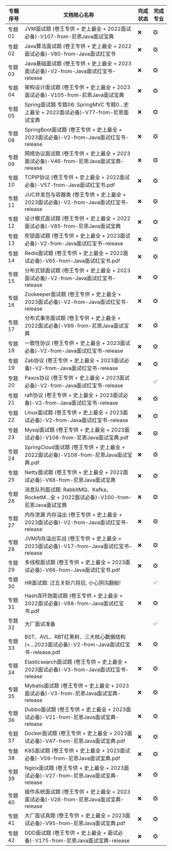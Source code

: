 | 专题序号 | 文档核心名称                | 完成状态 | 完成专业 |
|----------|-----------------------------|----------|----------|
| 专题01   | JVM面试题 (卷王专供 + 史上最全 + 2022面试必备)-V107-from-尼恩Java面试宝典 | ❌        | ❎        |
| 专题02   | Java算法面试题 (卷王专供 + 史上最全 + 2022面试必备)-V80-from-Java面试红宝书 | ❌        | ❎        |
| 专题03   | Java基础面试题 (卷王专供 + 史上最全 + 2023面试必备)-V2-from-Java面试红宝书-release | ❌        | ❎        |
| 专题04   | 架构设计面试题 (卷王专供 + 史上最全 + 2023面试必备)-V105-from-尼恩Java面试宝典 | ❌        | ❎        |
| 专题05   | Spring面试题 专题06: SpringMVC 专题0…史上最全 + 2022面试必备)-V77-from-尼恩面试宝典 | ❌        | ❎        |
| 专题08   | SpringBoot面试题 (卷王专供 + 史上最全 + 2023面试必备)-V2-from-Java面试红宝书-release | ❌        | ❎        |
| 专题09   | 网络协议面试题 (卷王专供 + 史上最全 + 2023面试必备)-V46-from-尼恩Java面试宝典-release | ❌        | ❎        |
| 专题10   | TCPIP协议 (卷王专供 + 史上最全 + 2022面试必备)-V57-from-Java面试红宝书.pdf | ❌        | ❎        |
| 专题11   | JUC并发包与容器类 (卷王专供 + 史上最全 + 2023面试必备)-V2-from-Java面试红宝书-release | ❌        | ❎        |
| 专题12   | 设计模式面试题 (卷王专供 + 史上最全 + 2022面试必备)-V85-from-尼恩Java面试宝典 | ❌        | ❎        |
| 专题13   | 死锁面试题 (卷王专供 + 史上最全 + 2023面试必备)-V2-from-Java面试红宝书-release | ❌        | ❎        |
| 专题14   | Redis面试题 (卷王专供 + 史上最全 + 2022面试必备)-V65-from-Java面试红宝书.pdf | ❌        | ❎        |
| 专题15   | 分布式锁面试题 (卷王专供 + 史上最全 + 2023面试必备)-V2-from-Java面试红宝书-release | ❌        | ❎        |
| 专题16   | Zookeeper面试题 (卷王专供 + 史上最全 + 2023面试必备)-V2-from-Java面试红宝书-release | ❌        | ❎        |
| 专题17   | 分布式事务面试题 (卷王专供 + 史上最全 + 2022面试必备)-V99-from-尼恩Java面试宝典 | ❌        | ❎        |
| 专题18   | 一致性协议 (卷王专供 + 史上最全 + 2023面试必备)-V2-from-Java面试红宝书-release | ❌        | ❎        |
| 专题19   | Zab协议 (卷王专供 + 史上最全 + 2023面试必备)-V2-from-Java面试红宝书-release | ❌        | ❎        |
| 专题20   | Paxos协议 (卷王专供 + 史上最全 + 2023面试必备)-V2-from-Java面试红宝书-release |         | ✅        |
| 专题21   | raft协议 (卷王专供 + 史上最全 + 2023面试必备)-V2-from-Java面试红宝书-release | ❌        | ❎        |
| 专题22   | Linux面试题 (卷王专供 + 史上最全 + 2023面试必备)-V2-from-Java面试红宝书-release | ❌        | ❎        |
| 专题23   | Mysql面试题 (卷王专供 + 史上最全 + 2023面试必备)-V106-from-尼恩Java面试宝典.pdf | ❌        | ❎        |
| 专题24   | SpringCloud面试题 (卷王专供 + 史上最全 + 2022面试必备)-V108-from-尼恩Java面试宝典.pdf | ❌        | ❎        |
| 专题25   | Netty面试题 (卷王专供 + 史上最全 + 2022面试必备)-V88-from-尼恩Java面试宝典 | ❌        | ❎        |
| 专题26   | 消息队列面试题: RabbitMQ、Kafka、RocketM…全 + 2022面试必备)-V100-from-尼恩Java面试宝典 | ❌        | ❎        |
| 专题27   | 内存泄漏 内存溢出 (卷王专供 + 史上最全 + 2023面试必备)-V2-from-Java面试红宝书-release | ❌        | ❎        |
| 专题28   | JVM内存溢出实战 (卷王专供 + 史上最全 + 2023面试必备)-V17-from-Java面试红宝书-release | ❌        | ❎        |
| 专题29   | 多线程面试题 (卷王专供 + 史上最全 + 2023面试必备)-V66-from-Java面试红宝书.pdf | ❌        | ❎        |
| 专题30   | HR面试题: 过五关斩六将后, 小心阴沟翻船! |         | ✅         |
| 专题31   | Hash连环炮面试题 (卷王专供 + 史上最全 + 2022面试必备)-V68-from-Java面试红宝书.pdf | ❌        | ❎        |
| 专题32   | 大厂面试准备 |         | ✅        | 
| 专题33   | BST、AVL、RBT红黑树、三大核心数据结构 (+…2023面试必备)-V2-from-Java面试红宝书-release.pdf | ❌        | ❎        |
| 专题34   | Elasticsearch面试题 (卷王专供 + 史上最全 + 2023面试必备)-V3-from-Java面试红宝书-release | ❌        | ❎        |
| 专题35   | Mybatis面试题 (卷王专供 + 史上最全 + 2023面试必备)-V3-from-尼恩Java面试宝典-release | ❌        | ❎        |
| 专题36   | Dubbo面试题 (卷王专供 + 史上最全 + 2023面试必备)-V21-from-尼恩Java面试宝典-release | ❌        | ❎        |
| 专题37   | Docker面试题 (卷王专供 + 史上最全 + 2023面试必备)-V47-from-尼恩Java面试宝典.pdf | ❌        | ❎        |
| 专题38   | K8S面试题 (卷王专供 + 史上最全 + 2023面试必备)-V59-from-尼恩Java面试宝典.pdf | ❌        | ❎        |
| 专题39   | Nginx面试题 (卷王专供 + 史上最全 + 2023面试必备)-V27-from-尼恩Java面试宝典-release | ❌        | ❎        |
| 专题40   | 操作系统面试题 (卷王专供 + 史上最全 + 2023面试必备)-V28-from-尼恩Java面试宝典-release | ❌        | ❎        |
| 专题41   | 大厂面试真题 (卷王专供 + 史上最全 + 2023面试必备)-V95-from-尼恩Java面试宝典.pdf | ❌        | ❎        |
| 专题42   | DDD面试题 (卷王专供 + 史上最全 + 面试必备)-V175-from-尼恩Java面试宝典-release | ❌        | ❎        | 
